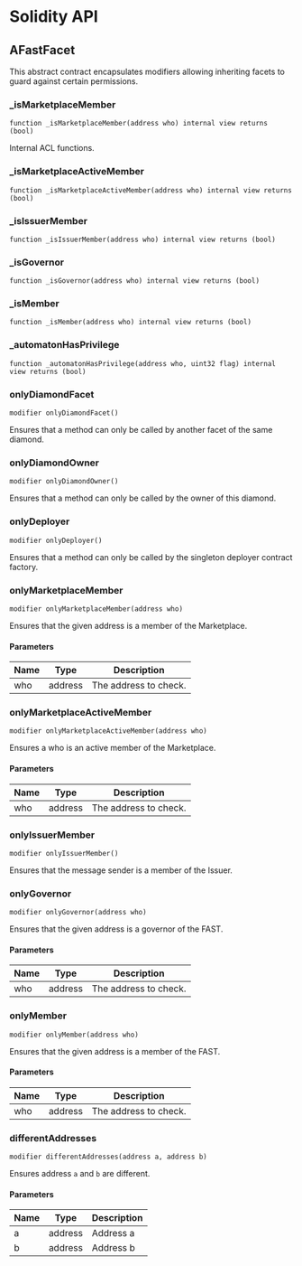 # Solidity API

## AFastFacet

This abstract contract encapsulates modifiers allowing inheriting facets to guard against
certain permissions.

### _isMarketplaceMember

```solidity
function _isMarketplaceMember(address who) internal view returns (bool)
```

Internal ACL functions.

### _isMarketplaceActiveMember

```solidity
function _isMarketplaceActiveMember(address who) internal view returns (bool)
```

### _isIssuerMember

```solidity
function _isIssuerMember(address who) internal view returns (bool)
```

### _isGovernor

```solidity
function _isGovernor(address who) internal view returns (bool)
```

### _isMember

```solidity
function _isMember(address who) internal view returns (bool)
```

### _automatonHasPrivilege

```solidity
function _automatonHasPrivilege(address who, uint32 flag) internal view returns (bool)
```

### onlyDiamondFacet

```solidity
modifier onlyDiamondFacet()
```

Ensures that a method can only be called by another facet of the same diamond.

### onlyDiamondOwner

```solidity
modifier onlyDiamondOwner()
```

Ensures that a method can only be called by the owner of this diamond.

### onlyDeployer

```solidity
modifier onlyDeployer()
```

Ensures that a method can only be called by the singleton deployer contract factory.

### onlyMarketplaceMember

```solidity
modifier onlyMarketplaceMember(address who)
```

Ensures that the given address is a member of the Marketplace.

#### Parameters

| Name | Type | Description |
| ---- | ---- | ----------- |
| who | address | The address to check. |

### onlyMarketplaceActiveMember

```solidity
modifier onlyMarketplaceActiveMember(address who)
```

Ensures a who is an active member of the Marketplace.

#### Parameters

| Name | Type | Description |
| ---- | ---- | ----------- |
| who | address | The address to check. |

### onlyIssuerMember

```solidity
modifier onlyIssuerMember()
```

Ensures that the message sender is a member of the Issuer.

### onlyGovernor

```solidity
modifier onlyGovernor(address who)
```

Ensures that the given address is a governor of the FAST.

#### Parameters

| Name | Type | Description |
| ---- | ---- | ----------- |
| who | address | The address to check. |

### onlyMember

```solidity
modifier onlyMember(address who)
```

Ensures that the given address is a member of the FAST.

#### Parameters

| Name | Type | Description |
| ---- | ---- | ----------- |
| who | address | The address to check. |

### differentAddresses

```solidity
modifier differentAddresses(address a, address b)
```

Ensures address `a` and `b` are different.

#### Parameters

| Name | Type | Description |
| ---- | ---- | ----------- |
| a | address | Address a |
| b | address | Address b |

